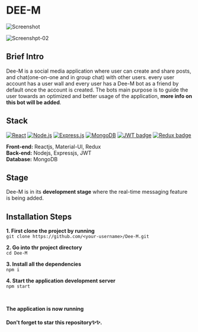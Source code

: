 # DEE-M

![Screenshot](https://firebasestorage.googleapis.com/v0/b/exclusiveideas-c9470.appspot.com/o/gitHub_pictures%2FDee-M%2FScreenshot%20from%202022-09-13%2005-15-43.png?alt=media&token=8c9fbff1-6bf1-4b41-9776-4bafd81590cc) 


![Screenshpt-02](https://firebasestorage.googleapis.com/v0/b/exclusiveideas-c9470.appspot.com/o/gitHub_pictures%2FDee-M%2Fdee-m_register.png?alt=media&token=3f885363-881b-49fe-ab16-cb3486fa10f4)

## Brief Intro
Dee-M is a social media application where user can create and share posts, and chat(one-on-one and in group chat) with other users. every user account has a user wall and every user has a Dee-M bot as a friend by default once the account is created. The bots main purpose is to guide the user towards an optimized and better usage of the application, **more info on this bot will be added**.

## Stack
[![React](https://img.shields.io/badge/React-20232A?style=for-the-badge&logo=react&logoColor=61DAFB)](https://github.com/Exclusiveideas)
[![Node.js](https://img.shields.io/badge/Node.js-339933?style=for-the-badge&logo=nodedotjs&logoColor=white)](https://github.com/Exclusiveideas)
[![Express.js](https://img.shields.io/badge/Express.js-000000?style=for-the-badge&logo=express&logoColor=white)](https://github.com/Exclusiveideas)
[![MongoDB](https://img.shields.io/badge/MongoDB-4EA94B?style=for-the-badge&logo=mongodb&logoColor=white)](https://github.com/Exclusiveideas)
[![JWT badge](https://img.shields.io/badge/JWT-000000?style=for-the-badge&logo=JSON%20web%20tokens&logoColor=white)](https://github.com/Exclusiveideas)
[![Redux badge](https://img.shields.io/badge/Redux-593D88?style=for-the-badge&logo=redux&logoColor=white)](https://github.com/Exclusiveideas)  <br />

**Front-end:** Reactjs, Material-UI, Redux <br />
**Back-end:** Nodejs, Expressjs, JWT <br />
**Database:** MongoDB<br />

## Stage
Dee-M is in its **development stage** where the real-time messaging feature is being added.

## Installation Steps 
**1. First clone the project by running** <br />
   ``` git clone https://github.com/<your-username>/Dee-M.git ```
<br />

**2. Go into thr project directory**  <br />
   ``` cd Dee-M ``` 
   <br />
   
**3. Install all the dependencies** <br />
    ``` npm i ``` 
    <br />
    
**4. Start the application development server**<br />
    ``` npm start ```

<br /> 


**The application is now running**
<br />

#### Don't forget to star this repository✨✨.